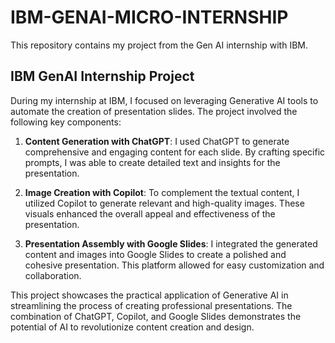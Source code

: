 # IBM-GENAI-MICRO-INTERNSHIP
This repository contains my project from the Gen AI internship with IBM.
## IBM GenAI Internship Project

During my internship at IBM, I focused on leveraging Generative AI tools to automate the creation of presentation slides. The project involved the following key components:

1. **Content Generation with ChatGPT**: I used ChatGPT to generate comprehensive and engaging content for each slide. By crafting specific prompts, I was able to create detailed text and insights for the presentation.

2. **Image Creation with Copilot**: To complement the textual content, I utilized Copilot to generate relevant and high-quality images. These visuals enhanced the overall appeal and effectiveness of the presentation.

3. **Presentation Assembly with Google Slides**: I integrated the generated content and images into Google Slides to create a polished and cohesive presentation. This platform allowed for easy customization and collaboration.

This project showcases the practical application of Generative AI in streamlining the process of creating professional presentations. The combination of ChatGPT, Copilot, and Google Slides demonstrates the potential of AI to revolutionize content creation and design.
